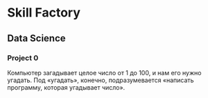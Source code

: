# Skill Factory 
## Data Science
### Project 0
Компьютер загадывает целое число от 1 до 100, и нам его нужно угадать.
Под «угадать», конечно, подразумевается «написать программу, которая угадывает число».
